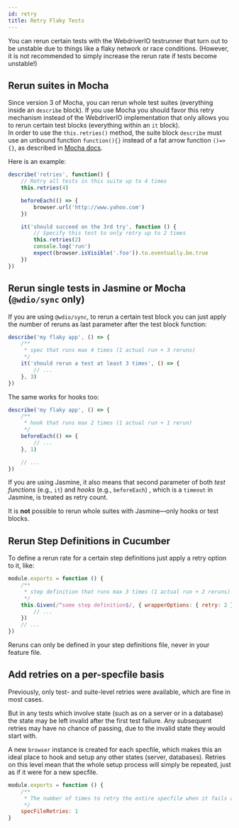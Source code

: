 ```yaml
---
id: retry
title: Retry Flaky Tests
---
```


You can rerun certain tests with the WebdriverIO testrunner that turn out to be unstable due to things like a flaky network or race conditions. (However, it is not recommended to simply increase the rerun rate if tests become unstable!)

## Rerun suites in Mocha

Since version 3 of Mocha, you can rerun whole test suites (everything inside an `describe` block). If you use Mocha you should favor this retry mechanism instead of the WebdriverIO implementation that only allows you to rerun certain test blocks (everything within an `it` block).  
In order to use the `this.retries()` method, the suite block `describe` must use an unbound function `function(){}` instead of a fat arrow function `()=>{}`, as described in [Mocha docs](https://mochajs.org/#arrow-functions).

Here is an example:

```js
describe('retries', function() {
    // Retry all tests in this suite up to 4 times
    this.retries(4)

    beforeEach(() => {
        browser.url('http://www.yahoo.com')
    })

    it('should succeed on the 3rd try', function () {
        // Specify this test to only retry up to 2 times
        this.retries(2)
        console.log('run')
        expect(browser.isVisible('.foo')).to.eventually.be.true
    })
})
```

## Rerun single tests in Jasmine or Mocha (`@wdio/sync` only)

If you are using `@wdio/sync`, to rerun a certain test block you can just apply the number of reruns as last parameter after the test block function:

```js
describe('my flaky app', () => {
    /**
     * spec that runs max 4 times (1 actual run + 3 reruns)
     */
    it('should rerun a test at least 3 times', () => {
        // ...
    }, 3)
})
```

The same works for hooks too:

```js
describe('my flaky app', () => {
    /**
     * hook that runs max 2 times (1 actual run + 1 rerun)
     */
    beforeEach(() => {
        // ...
    }, 1)

    // ...
})
```

If you are using Jasmine, it also means that second parameter of both *test functions* (e.g., `it`) and *hooks* (e.g., `beforeEach`) , which is a `timeout` in Jasmine, is treated as retry count.

It is __not__ possible to rerun whole suites with Jasmine&mdash;only hooks or test blocks.

## Rerun Step Definitions in Cucumber

To define a rerun rate for a certain step definitions just apply a retry option to it, like:

```js
module.exports = function () {
    /**
     * step definition that runs max 3 times (1 actual run + 2 reruns)
     */
    this.Given(/^some step definition$/, { wrapperOptions: { retry: 2 } }, () => {
        // ...
    })
    // ...
})
```

Reruns can only be defined in your step definitions file, never in your feature file.

## Add retries on a per-specfile basis

Previously, only test- and suite-level retries were available, which are fine in most cases. 

But in any tests which involve state (such as on a server or in a database) the state may be left invalid after the first test failure. Any subsequent retries may have no chance of passing, due to the invalid state they would start with.

A new `browser` instance is created for each specfile, which makes this an ideal place to hook and setup any other states (server, databases). Retries on this level mean that the whole setup process will simply be repeated, just as if it were for a new specfile.

```js
module.exports = function () {
    /**
     * The number of times to retry the entire specfile when it fails as a whole
     */
    specFileRetries: 1
}
```
